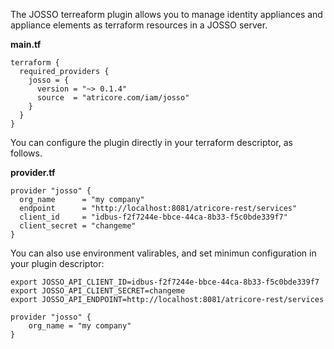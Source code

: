 
The JOSSO terreaform plugin allows you to manage identity appliances and appliance elements as terraform resources in a JOSSO server.

**main.tf**
```
terraform {
  required_providers {
    josso = {
      version = "~> 0.1.4"
      source  = "atricore.com/iam/josso"
    }
  }
}

```

You can configure the plugin directly in your terraform descriptor, as follows. 

**provider.tf**

```
provider "josso" {
  org_name      = "my company"
  endpoint      = "http://localhost:8081/atricore-rest/services"
  client_id     = "idbus-f2f7244e-bbce-44ca-8b33-f5c0bde339f7"
  client_secret = "changeme"
}
```

You can also use environment valirables, and set minimun configuration in your plugin descriptor:

```
export JOSSO_API_CLIENT_ID=idbus-f2f7244e-bbce-44ca-8b33-f5c0bde339f7
export JOSSO_API_CLIENT_SECRET=changeme
export JOSSO_API_ENDPOINT=http://localhost:8081/atricore-rest/services
```

```
provider "josso" {
    org_name = "my company"
}
```
